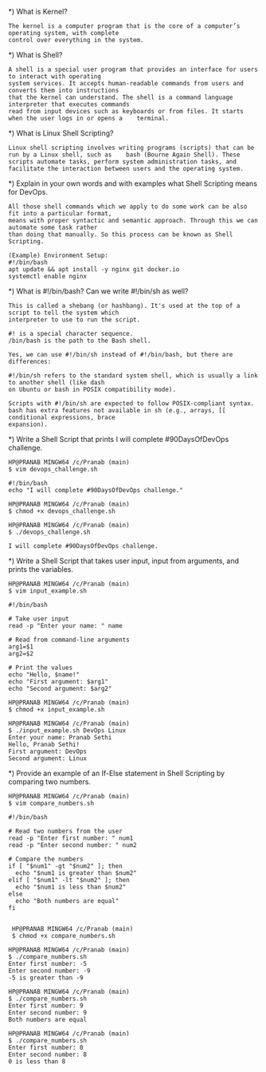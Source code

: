 *) What is Kernel?

    The kernel is a computer program that is the core of a computer’s operating system, with complete 
    control over everything in the system.

*) What is Shell?

    A shell is a special user program that provides an interface for users to interact with operating 
    system services. It accepts human-readable commands from users and converts them into instructions
    that the kernel can understand. The shell is a command language interpreter that executes commands
    read from input devices such as keyboards or from files. It starts when the user logs in or opens a    terminal.

*) What is Linux Shell Scripting?

    Linux shell scripting involves writing programs (scripts) that can be run by a Linux shell, such as    bash (Bourne Again Shell). These scripts automate tasks, perform system administration tasks, and 
    facilitate the interaction between users and the operating system.

*) Explain in your own words and with examples what Shell Scripting means for DevOps.

    All those shell commands which we apply to do some work can be also fit into a particular format,
    means with proper syntactic and semantic approach. Through this we can automate some task rather 
    than doing that manually. So this process can be known as Shell Scripting.
    
    (Example) Environment Setup:
    #!/bin/bash
    apt update && apt install -y nginx git docker.io
    systemctl enable nginx

*) What is #!/bin/bash? Can we write #!/bin/sh as well?

    This is called a shebang (or hashbang). It's used at the top of a script to tell the system which 
    interpreter to use to run the script.

    #! is a special character sequence.
    /bin/bash is the path to the Bash shell.
    
    Yes, we can use #!/bin/sh instead of #!/bin/bash, but there are differences:

    #!/bin/sh refers to the standard system shell, which is usually a link to another shell (like dash
    on Ubuntu or bash in POSIX compatibility mode).

    Scripts with #!/bin/sh are expected to follow POSIX-compliant syntax.
    bash has extra features not available in sh (e.g., arrays, [[ conditional expressions, brace 
    expansion).

*) Write a Shell Script that prints I will complete #90DaysOfDevOps challenge.
    
    HP@PRANAB MINGW64 /c/Pranab (main)
    $ vim devops_challenge.sh

    #!/bin/bash   
    echo "I will complete #90DaysOfDevOps challenge."

    HP@PRANAB MINGW64 /c/Pranab (main)
    $ chmod +x devops_challenge.sh

    HP@PRANAB MINGW64 /c/Pranab (main)
    $ ./devops_challenge.sh
    
    I will complete #90DaysOfDevOps challenge.

*) Write a Shell Script that takes user input, input from arguments, and prints the variables.

    HP@PRANAB MINGW64 /c/Pranab (main)
    $ vim input_example.sh

    #!/bin/bash

    # Take user input
    read -p "Enter your name: " name

    # Read from command-line arguments
    arg1=$1
    arg2=$2

    # Print the values
    echo "Hello, $name!"
    echo "First argument: $arg1"
    echo "Second argument: $arg2"

    HP@PRANAB MINGW64 /c/Pranab (main)
    $ chmod +x input_example.sh

    HP@PRANAB MINGW64 /c/Pranab (main)
    $ ./input_example.sh DevOps Linux
    Enter your name: Pranab Sethi
    Hello, Pranab Sethi!
    First argument: DevOps
    Second argument: Linux

*) Provide an example of an If-Else statement in Shell Scripting by comparing two numbers.

    HP@PRANAB MINGW64 /c/Pranab (main)
    $ vim compare_numbers.sh
    
    #!/bin/bash

    # Read two numbers from the user
    read -p "Enter first number: " num1
    read -p "Enter second number: " num2
    
    # Compare the numbers
    if [ "$num1" -gt "$num2" ]; then
      echo "$num1 is greater than $num2"
    elif [ "$num1" -lt "$num2" ]; then
      echo "$num1 is less than $num2"
    else
      echo "Both numbers are equal"
    fi

    
     HP@PRANAB MINGW64 /c/Pranab (main)
     $ chmod +x compare_numbers.sh

    HP@PRANAB MINGW64 /c/Pranab (main)
    $ ./compare_numbers.sh
    Enter first number: -5
    Enter second number: -9
    -5 is greater than -9
    
    HP@PRANAB MINGW64 /c/Pranab (main)
    $ ./compare_numbers.sh
    Enter first number: 9
    Enter second number: 9
    Both numbers are equal
    
    HP@PRANAB MINGW64 /c/Pranab (main)
    $ ./compare_numbers.sh
    Enter first number: 0
    Enter second number: 8
    0 is less than 8
